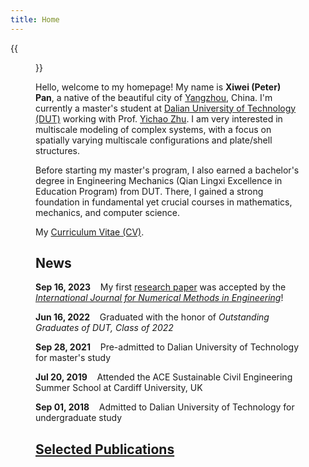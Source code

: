 ```yaml
---
title: Home
---
```


{{<figure src="/figures/Xiwei_Portrait.JPG" title="Me at Jinji Lake in Suzhou, Summer 2023 (Credit goes to Jiayi)" width="500">}}

Hello, welcome to my homepage! My name is **Xiwei (Peter) Pan**, a native of the beautiful city of [Yangzhou](https://en.wikipedia.org/wiki/Yangzhou), China. I'm currently a master's student at [Dalian University of Technology (DUT)](https://www.dlut.edu.cn/) working with Prof. [Yichao Zhu](http://faculty.dlut.edu.cn/zhuyc/zh_CN/index/968943/list/index.htm). I am very interested in multiscale modeling of complex systems, with a focus on spatially varying multiscale configurations and plate/shell structures.

Before starting my master's program, I also earned a bachelor's degree in Engineering Mechanics (Qian Lingxi Excellence in Education Program) from DUT. There, I gained a strong foundation in fundamental yet crucial courses in mathematics, mechanics, and computer science.

My [Curriculum Vitae (CV)](/files/Xiwei_CV.pdf).

## News

<p><b>Sep 16, 2023</b>&nbsp;&nbsp;&nbsp;&nbsp;My first <a href="https://onlinelibrary.wiley.com/doi/abs/10.1002/nme.7367">research paper</a> was accepted by the <a href="https://onlinelibrary.wiley.com/journal/10970207"><em>International Journal for Numerical Methods in Engineering</em></a>!</p>

<p><b>Jun 16, 2022</b>&nbsp;&nbsp;&nbsp;&nbsp;Graduated with the honor of <em>Outstanding Graduates of DUT, Class of 2022</em></p>

<p><b>Sep 28, 2021</b>&nbsp;&nbsp;&nbsp;&nbsp;Pre-admitted to Dalian University of Technology for master's study</p>

<p><b>Jul 20, 2019</b>&nbsp;&nbsp;&nbsp;&nbsp;Attended the ACE Sustainable Civil Engineering Summer School at Cardiff University, UK</p>

<p><b>Sep 01, 2018</b>&nbsp;&nbsp;&nbsp;&nbsp;Admitted to Dalian University of Technology for undergraduate study</p>

## [Selected Publications](https://xiweipan.vercel.app/en/projects/)

<head>   
    <title> 
        Thumbnail Image using HTML and CSS 
    </title> 
    <style> 
        .thumb-container { 
            width: 300px; 
            height: 180px; 
            overflow: hidden; 
            padding: 5px; 
            border: 1px solid #e1e1e1; 
            border-radius: 8px; 
            margin: 20px; 
        } 
  
        .thumb-image { 
            width: 100%; 
            height: 100%; 
            object-fit: cover; 
            border-radius: 5px; 
        } 
  
        .thumb-image:hover { 
            scale: 1.02; 
            cursor: pointer; 
        } 
  
        .thumb-container:hover { 
            box-shadow: 0 0 2px 1px rgba(0, 140, 186, 0.5); 
        } 
    </style> 
</head>
	<div style="float: left">
		<img src="/figures/BL.png" alt="Boundary Layer in Asymptotic Homogenization" width="350"/>
	</div>